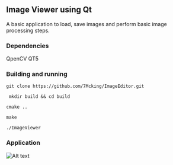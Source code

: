## Image Viewer using Qt

A basic application to load, save images and perform basic image processing steps.

### Dependencies
QpenCV
QT5

### Building and running
```git clone https://github.com/7Mcking/ImageEditor.git```

``` mkdir build && cd build```

```cmake ..```

```make```

```./ImageViewer```

### Application 

![Alt text](https://github.com/7Mcking/ImageEditor/blob/main/Resources/IMageVIewerExample.png)
